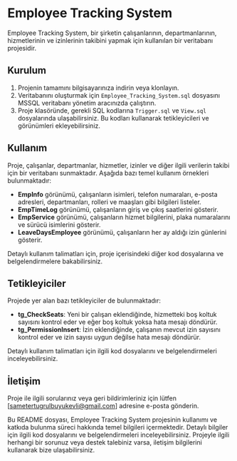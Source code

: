 # Employee Tracking System

Employee Tracking System, bir şirketin çalışanlarının, departmanlarının, hizmetlerinin ve izinlerinin takibini yapmak için kullanılan bir veritabanı projesidir.

## Kurulum

1. Projenin tamamını bilgisayarınıza indirin veya klonlayın.
2. Veritabanını oluşturmak için `Employee_Tracking_System.sql` dosyasını MSSQL veritabanı yönetim aracınızda çalıştırın.
3. Proje klasöründe, gerekli SQL kodlarına `Trigger.sql` ve `View.sql` dosyalarında ulaşabilirsiniz. Bu kodları kullanarak tetikleyicileri ve görünümleri ekleyebilirsiniz.

## Kullanım

Proje, çalışanlar, departmanlar, hizmetler, izinler ve diğer ilgili verilerin takibi için bir veritabanı sunmaktadır. Aşağıda bazı temel kullanım örnekleri bulunmaktadır:

- **EmpInfo** görünümü, çalışanların isimleri, telefon numaraları, e-posta adresleri, departmanları, rolleri ve maaşları gibi bilgileri listeler.
- **EmpTimeLog** görünümü, çalışanların giriş ve çıkış saatlerini gösterir.
- **EmpService** görünümü, çalışanların hizmet bilgilerini, plaka numaralarını ve sürücü isimlerini gösterir.
- **LeaveDaysEmployee** görünümü, çalışanların her ay aldığı izin günlerini gösterir.

Detaylı kullanım talimatları için, proje içerisindeki diğer kod dosyalarına ve belgelendirmelere bakabilirsiniz.

## Tetikleyiciler

Projede yer alan bazı tetikleyiciler de bulunmaktadır:

- **tg_CheckSeats**: Yeni bir çalışan eklendiğinde, hizmetteki boş koltuk sayısını kontrol eder ve eğer boş koltuk yoksa hata mesajı döndürür.
- **tg_PermissionInsert**: İzin eklendiğinde, çalışanın mevcut izin sayısını kontrol eder ve izin sayısı uygun değilse hata mesajı döndürür.

Detaylı kullanım talimatları için ilgili kod dosyalarını ve belgelendirmeleri inceleyebilirsiniz.

## İletişim

Proje ile ilgili sorularınız veya geri bildirimleriniz için lütfen [sametertugrulbuyukevli@gmail.com] adresine e-posta gönderin.

Bu README dosyası, Employee Tracking System projesinin kullanımı ve katkıda bulunma süreci hakkında temel bilgileri içermektedir. Detaylı bilgiler için ilgili kod dosyalarını ve belgelendirmeleri inceleyebilirsiniz. Projeyle ilgili herhangi bir sorunuz veya destek talebiniz varsa, iletişim bilgilerini kullanarak bize ulaşabilirsiniz.
